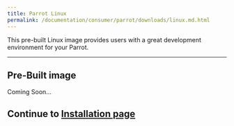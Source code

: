 ```yaml
---
title: Parrot Linux
permalink: /documentation/consumer/parrot/downloads/linux.md.html
---
```


This pre-built Linux image provides users with a great development environment for your Parrot.

***

## Pre-Built image

Coming Soon...

## Continue to [Installation page](../installation/)